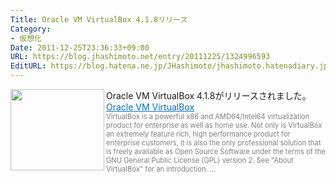 ```yaml
---
Title: Oracle VM VirtualBox 4.1.8リリース
Category:
- 仮想化
Date: 2011-12-25T23:36:33+09:00
URL: https://blog.jhashimoto.net/entry/20111225/1324996593
EditURL: https://blog.hatena.ne.jp/JHashimoto/jhashimoto.hatenadiary.jp/atom/entry/12921228815717256936
---
```


Oracle VM VirtualBox 4.1.8がリリースされました。
<a href="https://www.virtualbox.org/" target="_blank"><img class="alignleft" align="left" border="0" src="http://capture.heartrails.com/150x130/shadow?https://www.virtualbox.org/" alt="" width="150" height="130" /></a><a style="color:#0070C5;" href="https://www.virtualbox.org/" target="_blank">Oracle VM VirtualBox</a><a href="http://b.hatena.ne.jp/entry/https://www.virtualbox.org/" target="_blank"><img border="0" src="http://b.hatena.ne.jp/entry/image/https://www.virtualbox.org/" alt="" /></a><br><span style="color: #808080;font-size: 80%;">VirtualBox is a powerful x86 and AMD64/Intel64 virtualization product for enterprise as well as home use. Not only is VirtualBox an extremely feature rich, high performance product for enterprise customers, it is also the only professional solution that is freely available as Open Source Software under the terms of the GNU General Public License (GPL) version 2. See "About VirtualBox" for an introduction. ...</span><br style="clear:both;" />
